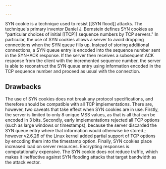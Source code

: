 ```yaml
---

---
```


SYN cookie is a technique used to resist [[SYN flood]] attacks. The technique's primary inventor Daniel J. Bernstein defines SYN cookies as "particular choices of initial [[TCP]] sequence numbers by TCP servers." In particular, the use of SYN cookies allows a server to avoid dropping connections when the SYN queue fills up. Instead of storing additional connections, a SYN queue entry is encoded into the sequence number sent in the SYN+ACK response. If the server then receives a subsequent ACK response from the client with the incremented sequence number, the server is able to reconstruct the SYN queue entry using information encoded in the TCP sequence number and proceed as usual with the connection. 

## Drawbacks

The use of SYN cookies does not break any protocol specifications, and therefore should be compatible with all TCP implementations. There are, however, two caveats that take effect when SYN cookies are in use. Firstly, the server is limited to only 8 unique MSS values, as that is all that can be encoded in 3 bits. Secondly, early implementations rejected all TCP options (such as large windows or timestamps), because the server discarded the SYN queue entry where that information would otherwise be stored.; however v2.6.26 of the Linux kernel added partial support of TCP options by encoding them into the timestamp option. Finally, SYN cookies place increased load on server resources. Encrypting responses is computationally expensive. The SYN cookie does not reduce traffic, which makes it ineffective against SYN flooding attacks that target bandwidth as the attack vector. 